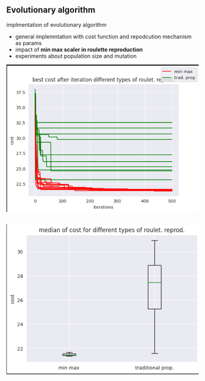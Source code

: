 ## Evolutionary algorithm

implmentation of evolutionary algorithm
- general implemntation with cost function and repodcution mechanism as params
- impact of **min max scaler in roulette reproduction**
- experiments about population size and mutation 

<!-- insert image -->
<!-- ![image info1](./img/1.png) -->


![image info2](./img/2.png)
## 

![image info2](./img/1.png)
